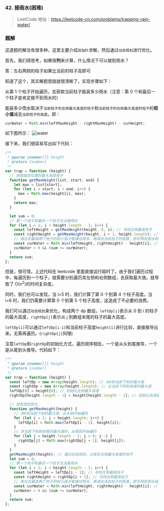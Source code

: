 ### 42. 接雨水(困难)

> LeetCode 地址：https://leetcode-cn.com/problems/trapping-rain-water/

### 题解

这道题的解法有很多种，这里主要介绍`双指针`求解，然后通过`动态规划`进行优化。

首先，我们得思考，如果按**列**来计算，什么情况下可以接到雨水？

答：左右两侧的柱子如果比当前的柱子高即可

知道了这个，其实解题思路就很清晰了。实现步骤如下：

从第 1 个柱子开始遍历，去获取当前柱子能装多少雨水（注意：第 0 个和最后一个柱子是肯定接不到雨水的）

能装多少雨水取决于`当前柱子的左侧最大高度的柱子`和`当前柱子的右侧最大高度的柱子`的**较小值**减去`当前柱子的高度`。即：

```js
curWater = Math.min(leftMaxHeight - rightMaxHeight) - curHeight;
```

如下图所示：
![water](https://raw.githubusercontent.com/kerwin-ly/Blog/master/assets/imgs/algorithm/two-pointer-water.png)

接下来，我们很容易写出如下代码：

```js
/**
 * @param {number[]} height
 * @return {number}
 */
var trap = function (height) {
  // 获取指定位置的最大高度柱子
  function getMaxHeight(list, start, end) {
    let max = list[start];
    for (let i = start; i < end; i++) {
      max = Math.max(height[i], max);
    }
    return max;
  }

  let sum = 0;
  // 第一个柱子和最后一个柱子无法接雨水
  for (let i = 1; i < height.length - 1; i++) {
    const leftHeight = getMaxHeight(height, 0, i); // 寻找左侧最高柱子
    const rightHeight = getMaxHeight(height, i + 1, height.length); // 寻找右侧最高柱子
    // 取左右最高两个柱子的较小值才能接住雨水，再减去当前柱子的高度，即可得到雨水容量
    const curWater = Math.min(leftHeight, rightHeight) - height[i]; // 当前柱子可容纳的雨水体积
    curWater > 0 && (sum += curWater);
  }
  return sum;
};
```

但是，很可惜，上述代码在 leetcode 里面直接运行超时了。由于我们遍历过程中，每遍历到一个柱子，就需要分别遍历其左侧和右侧数组，去获取最大值。就导致了 O(n<sup>2</sup>)的时间复杂度。

同时，我们也可以发现，当 i=5 时，我们计算了第 0 个到第 4 个柱子高度。当 i=6 时，我们仍需要计算第 0 个到第 5 个柱子高度，这造成了不必要的浪费。

我们可以通过`动态规划`来优化，构成两个 dp 数组，`leftDp[i]`表示从 0 到 i 的柱子的最大高度，`rightDp[j]`表示从 j 到数组末尾的柱子的最大高度。

`leftDp[i]`可以通过`leftDp[i-1]`和当前柱子高度`height[i]`进行比较，直接推导出来。无需再遍历。(`rightDp[j]`同理)

注意`leftDp`和`rightDp`的初始化方式，遍历顺序相反。一个是从头到尾推导，一个是从尾到头推导。代码如下：

```js
/**
 * @param {number[]} height
 * @return {number}
 */
var trap = function (height) {
  const leftDp = new Array(height.length); // 从0到当前下标的最大值
  const rightDp = new Array(height.length); // 从当前下标到结尾的最大值
  leftDp[0] = height[0]; // 初始化左侧最大高度
  rightDp[height.length - 1] = height[height.length - 1]; // 初始化右侧最大高度

  // 动态规划优化
  function getMaxHeight(height) {
    // 求0到当前下标的最大值，从头部开始遍历
    for (let i = 1; i < height.length; i++) {
      leftDp[i] = Math.max(leftDp[i - 1], height[i]);
    }
    // 求当前下标到结尾的最大值时，从尾部开始遍历
    for (let j = height.length - 2; j > 0; j--) {
      rightDp[j] = Math.max(rightDp[j + 1], height[j]);
    }
  }
  getMaxHeight(height); // 通过动态规划，记录左右侧最大高度的柱子
  let sum = 0;
  // 第一个柱子和最后一个柱子无法接雨水
  for (let i = 1; i < height.length - 1; i++) {
    const leftHeight = leftDp[i - 1]; // 寻找左侧最高柱子
    const rightHeight = rightDp[i + 1]; // 寻找右侧最高柱子
    // 取左右最高两个柱子的较小值才能接住雨水，再减去当前柱子的高度，即可得到雨水容量
    const curWater = Math.min(leftHeight, rightHeight) - height[i]; // 当前柱子可容纳的雨水体积
    curWater > 0 && (sum += curWater);
  }
  return sum;
};
```
